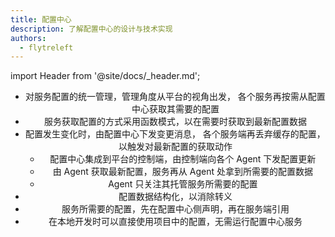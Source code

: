 ```yaml
---
title: 配置中心
description: 了解配置中心的设计与技术实现
authors:
  - flytreleft
---
```


import Header from '@site/docs/\_header.md';

<Header />

- 对服务配置的统一管理，管理角度从平台的视角出发，
  各个服务再按需从配置中心获取其需要的配置
- 服务获取配置的方式采用函数模式，以在需要时获取到最新配置数据
- 配置发生变化时，由配置中心下发变更消息，
  各个服务端再丢弃缓存的配置，以触发对最新配置的获取动作
  - 配置中心集成到平台的控制端，由控制端向各个 Agent 下发配置更新
  - 由 Agent 获取最新配置，服务再从 Agent 处拿到所需要的配置数据
  - Agent 只关注其托管服务所需要的配置
- 配置数据结构化，以消除转义
- 服务所需要的配置，先在配置中心侧声明，再在服务端引用
- 在本地开发时可以直接使用项目中的配置，无需运行配置中心服务
